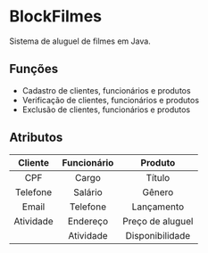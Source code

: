 # BlockFilmes
Sistema de aluguel de filmes em Java.

## Funções
* Cadastro de clientes, funcionários e produtos
* Verificação de clientes, funcionários e produtos
* Exclusão de clientes, funcionários e produtos

## Atributos
Cliente   | Funcionário | Produto          |
:--------:|:-----------:|:----------------:|
CPF       | Cargo       | Título           |
Telefone  | Salário     | Gênero           |
Email     | Telefone    | Lançamento       |
Atividade | Endereço    | Preço de aluguel |
          | Atividade   | Disponibilidade  |
